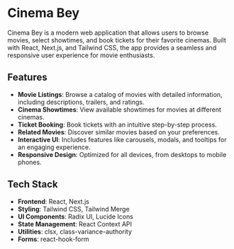 # Cinema Bey

Cinema Bey is a modern web application that allows users to browse movies, select showtimes, and book tickets for their favorite cinemas. Built with React, Next.js, and Tailwind CSS, the app provides a seamless and responsive user experience for movie enthusiasts.

## Features

- **Movie Listings**: Browse a catalog of movies with detailed information, including descriptions, trailers, and ratings.
- **Cinema Showtimes**: View available showtimes for movies at different cinemas.
- **Ticket Booking**: Book tickets with an intuitive step-by-step process.
- **Related Movies**: Discover similar movies based on your preferences.
- **Interactive UI**: Includes features like carousels, modals, and tooltips for an engaging experience.
- **Responsive Design**: Optimized for all devices, from desktops to mobile phones.

## Tech Stack

- **Frontend**: React, Next.js
- **Styling**: Tailwind CSS, Tailwind Merge
- **UI Components**: Radix UI, Lucide Icons
- **State Management**: React Context API
- **Utilities**: clsx, class-variance-authority
- **Forms**: react-hook-form
